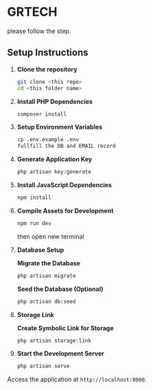 # GRTECH

please follow the step.

## Setup Instructions

1. **Clone the repository**
    ```bash
    git clone <this repo>
    cd <this folder name>
    ```

2. **Install PHP Dependencies**
    ```bash
    composer install
    ```

3. **Setup Environment Variables**
    ```bash
    cp .env.example .env
    fullfill the DB and EMAIL record
    ```

4. **Generate Application Key**
    ```bash
    php artisan key:generate
    ```

5. **Install JavaScript Dependencies**
    ```bash
    npm install
    ```

6. **Compile Assets for Development**
    ```bash
    npm run dev
    ```
    then open new terminal

7. **Database Setup**

   **Migrate the Database**
    ```bash
    php artisan migrate
    ```

   **Seed the Database (Optional)**
    ```bash
    php artisan db:seed
    ```
8. **Storage Link**

   **Create Symbolic Link for Storage**
    ```bash
    php artisan storage:link
    ```
9. **Start the Development Server**
    ```bash
    php artisan serve
    ```

Access the application at `http://localhost:8000`.